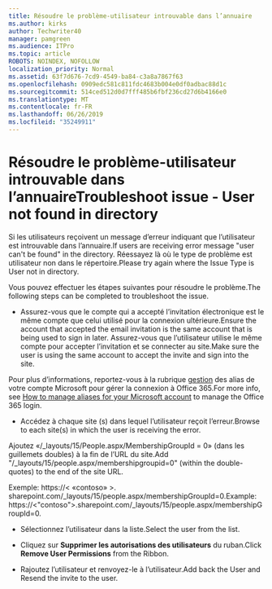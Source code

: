 ```yaml
---
title: Résoudre le problème-utilisateur introuvable dans l’annuaire
ms.author: kirks
author: Techwriter40
manager: pamgreen
ms.audience: ITPro
ms.topic: article
ROBOTS: NOINDEX, NOFOLLOW
localization_priority: Normal
ms.assetid: 63f7d676-7cd9-4549-ba84-c3a8a7867f63
ms.openlocfilehash: 0909edc581c811fdc4683b004e0df0adbac88d1c
ms.sourcegitcommit: 514ced512d0d7fff485b6fbf236cd27d6b4166e0
ms.translationtype: MT
ms.contentlocale: fr-FR
ms.lasthandoff: 06/26/2019
ms.locfileid: "35249911"
---
```

# <a name="troubleshoot-issue---user-not-found-in-directory"></a><span data-ttu-id="eaa3d-102">Résoudre le problème-utilisateur introuvable dans l’annuaire</span><span class="sxs-lookup"><span data-stu-id="eaa3d-102">Troubleshoot issue - User not found in directory</span></span>

<span data-ttu-id="eaa3d-103">Si les utilisateurs reçoivent un message d’erreur indiquant que l’utilisateur est introuvable dans l’annuaire.</span><span class="sxs-lookup"><span data-stu-id="eaa3d-103">If users are receiving error message "user can't be found" in the directory.</span></span> <span data-ttu-id="eaa3d-104">Réessayez là où le type de problème est utilisateur non dans le répertoire.</span><span class="sxs-lookup"><span data-stu-id="eaa3d-104">Please try again where the Issue Type is User not in directory.</span></span>

<span data-ttu-id="eaa3d-105">Vous pouvez effectuer les étapes suivantes pour résoudre le problème.</span><span class="sxs-lookup"><span data-stu-id="eaa3d-105">The following steps can be completed to troubleshoot the issue.</span></span>

- <span data-ttu-id="eaa3d-106">Assurez-vous que le compte qui a accepté l’invitation électronique est le même compte que celui utilisé pour la connexion ultérieure.</span><span class="sxs-lookup"><span data-stu-id="eaa3d-106">Ensure the account that accepted the email invitation is the same account that is being used to sign in later.</span></span> <span data-ttu-id="eaa3d-107">Assurez-vous que l’utilisateur utilise le même compte pour accepter l’invitation et se connecter au site.</span><span class="sxs-lookup"><span data-stu-id="eaa3d-107">Make sure the user is using the same account to accept the invite and sign into the site.</span></span> 

<span data-ttu-id="eaa3d-108">Pour plus d’informations, reportez-vous à la rubrique [gestion</a> des alias de votre compte Microsoft pour gérer la connexion à Office 365](https://support.microsoft.com/help/12407/microsoft-account-how-to-manage-aliases).</span><span class="sxs-lookup"><span data-stu-id="eaa3d-108">For more info, see [How to manage aliases for your Microsoft account</a> to manage the Office 365 login](https://support.microsoft.com/help/12407/microsoft-account-how-to-manage-aliases).</span></span> 

- <span data-ttu-id="eaa3d-109">Accédez à chaque site (s) dans lequel l’utilisateur reçoit l’erreur.</span><span class="sxs-lookup"><span data-stu-id="eaa3d-109">Browse to each site(s) in which the user is receiving the error.</span></span> 

<span data-ttu-id="eaa3d-110">Ajoutez «/_layouts/15/People.aspx/MembershipGroupId = 0» (dans les guillemets doubles) à la fin de l’URL du site.</span><span class="sxs-lookup"><span data-stu-id="eaa3d-110">Add "/_layouts/15/people.aspx/membershipgroupid=0" (within the double-quotes) to the end of the site URL.</span></span> 

<span data-ttu-id="eaa3d-111">Exemple: https://< «contoso» >. sharepoint.com/_layouts/15/people.aspx/membershipGroupId=0.</span><span class="sxs-lookup"><span data-stu-id="eaa3d-111">Example: https://<"contoso">.sharepoint.com/_layouts/15/people.aspx/membershipGroupId=0.</span></span>

- <span data-ttu-id="eaa3d-112">Sélectionnez l’utilisateur dans la liste.</span><span class="sxs-lookup"><span data-stu-id="eaa3d-112">Select the user from the list.</span></span>

- <span data-ttu-id="eaa3d-113">Cliquez sur **Supprimer les autorisations des utilisateurs** du ruban.</span><span class="sxs-lookup"><span data-stu-id="eaa3d-113">Click **Remove User Permissions** from the Ribbon.</span></span> 
-  <span data-ttu-id="eaa3d-114">Rajoutez l’utilisateur et renvoyez-le à l’utilisateur.</span><span class="sxs-lookup"><span data-stu-id="eaa3d-114">Add back the User and Resend the invite to the user.</span></span>

